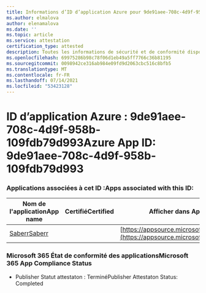 ```yaml
---
title: Informations d’ID d’application Azure pour 9de91aee-708c-4d9f-958b-109fdb79d993
ms.author: elmalova
author: elenamalova
ms.date: ''
ms.topic: article
ms.service: attestation
certification_type: attested
description: Toutes les informations de sécurité et de conformité disponibles pour 9de91aee-708c-4d9f-958b-109fdb79d993.
ms.openlocfilehash: 69975286b98c78f06d1eb49a5ff7766c36b81195
ms.sourcegitcommit: 0098942ce316ab984e09fd9d2063cbc516c8bfb5
ms.translationtype: MT
ms.contentlocale: fr-FR
ms.lasthandoff: 07/14/2021
ms.locfileid: "53423128"
---
```

# <a name="azure-app-id-9de91aee-708c-4d9f-958b-109fdb79d993"></a><span data-ttu-id="7ef95-103">ID d’application Azure : 9de91aee-708c-4d9f-958b-109fdb79d993</span><span class="sxs-lookup"><span data-stu-id="7ef95-103">Azure App ID: 9de91aee-708c-4d9f-958b-109fdb79d993</span></span>


### <a name="apps-associated-with-this-id"></a><span data-ttu-id="7ef95-104">Applications associées à cet ID :</span><span class="sxs-lookup"><span data-stu-id="7ef95-104">Apps associated with this ID:</span></span>
| <span data-ttu-id="7ef95-105">**Nom de l'application**</span><span class="sxs-lookup"><span data-stu-id="7ef95-105">**App name**</span></span> | <span data-ttu-id="7ef95-106">**Certifié**</span><span class="sxs-lookup"><span data-stu-id="7ef95-106">**Certified**</span></span> | <span data-ttu-id="7ef95-107">**Afficher dans AppSource**</span><span class="sxs-lookup"><span data-stu-id="7ef95-107">**View in AppSource**</span></span> |
|-|-|-|
| [<span data-ttu-id="7ef95-108">Saberr</span><span class="sxs-lookup"><span data-stu-id="7ef95-108">Saberr</span></span>](https://docs.microsoft.com/en-us/microsoft-365-app-certification/forward/WA200001501) |  | [https://appsource.microsoft.com/product/office/WA200001501](https://appsource.microsoft.com/product/office/WA200001501) |

### <a name="microsoft-365-app-compliance-status"></a><span data-ttu-id="7ef95-109">Microsoft 365 État de conformité des applications</span><span class="sxs-lookup"><span data-stu-id="7ef95-109">Microsoft 365 App Compliance Status</span></span>
- <span data-ttu-id="7ef95-110">Publisher Statut attestaton : Terminé</span><span class="sxs-lookup"><span data-stu-id="7ef95-110">Publisher Attestaton Status: Completed</span></span>
